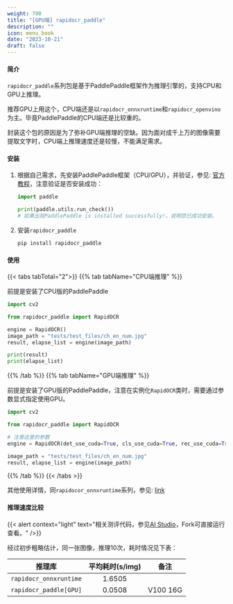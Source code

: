 ```yaml
---
weight: 700
title: "[GPU端] rapidocr_paddle"
description: ""
icon: menu_book
date: "2023-10-21"
draft: false
---
```


#### 简介
`rapidocr_paddle`系列包是基于PaddlePaddle框架作为推理引擎的，支持CPU和GPU上推理。

推荐GPU上用这个，CPU端还是以`rapidocr_onnxruntime`和`rapidocr_openvino`为主。毕竟PaddlePaddle的CPU端还是比较重的。

封装这个包的原因是为了弥补GPU端推理的空缺。因为面对成千上万的图像需要提取文字时，CPU端上推理速度还是较慢，不能满足需求。

#### 安装
1. 根据自己需求，先安装PaddlePaddle框架（CPU/GPU），并验证，参见: [官方教程](https://www.paddlepaddle.org.cn/install/quick?docurl=/documentation/docs/zh/install/pip/windows-pip.html)，注意验证是否安装成功：
    ```python {linenos=table}
    import paddle

    print(paddle.utils.run_check())
    # 如果出现PaddlePaddle is installed successfully!，说明您已成功安装。
    ```
2. 安装`rapidocr_paddle`
    ```bash {linenos=table}
    pip install rapidocr_paddle
    ```

#### 使用

{{< tabs tabTotal="2">}}
{{% tab tabName="CPU端推理" %}}

前提是安装了CPU版的PaddlePaddle

```python {linenos=table}
import cv2

from rapidocr_paddle import RapidOCR

engine = RapidOCR()
image_path = "tests/test_files/ch_en_num.jpg"
result, elapse_list = engine(image_path)

print(result)
print(elapse_list)
```

{{% /tab %}}
{{% tab tabName="GPU端推理" %}}

前提是安装了GPU版的PaddlePaddle，注意在实例化`RapidOCR`类时，需要通过参数显式指定使用GPU。

```python {linenos=table}
import cv2

from rapidocr_paddle import RapidOCR

# 注意这里的参数
engine = RapidOCR(det_use_cuda=True, cls_use_cuda=True, rec_use_cuda=True)

image_path = "tests/test_files/ch_en_num.jpg"
result, elapse_list = engine(image_path)

```

{{% /tab %}}
{{< /tabs >}}


其他使用详情，同`rapidocor_onnxruntime`系列，参见: [link](./rapidocr/usage.md)

#### 推理速度比较

{{< alert context="light" text="相关测评代码，参见[AI Studio](https://aistudio.baidu.com/projectdetail/6924494)，Fork可直接运行查看。" />}}

经过初步粗略估计，同一张图像，推理10次，耗时情况见下表：

|推理库|平均耗时(s/img)|备注|
|:---:|:---:|:---:|
|`rapidocr_onnxruntime`|1.6505||
|`rapidocr_paddle[GPU]`|0.0508|V100 16G|
